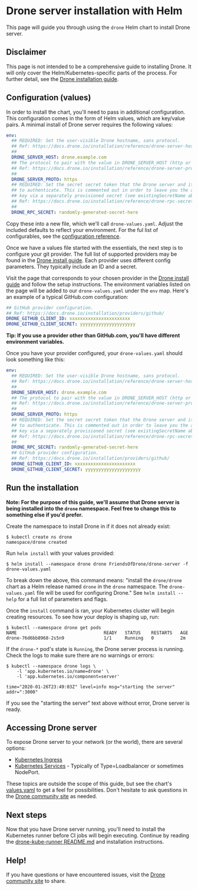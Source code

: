 # Drone server installation with Helm

This page will guide you through using the `drone` Helm chart to install Drone server.

## Disclaimer

This page is not intended to be a comprehensive guide to installing Drone. It will only cover the Helm/Kubernetes-specific parts of the process. For further detail, see the [Drone installation guide](https://docs.drone.io/installation/overview/).

## Configuration (values)

In order to install the chart, you'll need to pass in additional configuration. This configuration comes in the form of Helm values, which are key/value pairs. A minimal install of Drone server requires the following values:

```yaml
env:
  ## REQUIRED: Set the user-visible Drone hostname, sans protocol.
  ## Ref: https://docs.drone.io/installation/reference/drone-server-host/
  ##
  DRONE_SERVER_HOST: drone.example.com
  ## The protocol to pair with the value in DRONE_SERVER_HOST (http or https).
  ## Ref: https://docs.drone.io/installation/reference/drone-server-proto/
  ##
  DRONE_SERVER_PROTO: https
  ## REQUIRED: Set the secret secret token that the Drone server and its Runners will use
  ## to authenticate. This is commented out in order to leave you the ability to set the
  ## key via a separately provisioned secret (see existingSecretName above).
  ## Ref: https://docs.drone.io/installation/reference/drone-rpc-secret/
  ##
  DRONE_RPC_SECRET: randomly-generated-secret-here
```

Copy these into a new file, which we'll call `drone-values.yaml`. Adjust the included defaults to reflect your environment. For the ful list of configurables, see the [configuration reference](https://docs.drone.io/installation/reference/).

Once we have a values file started with the essentials, the next step is to configure your git provider. The full list of supported providers may be found in the [Drone install guide](https://docs.drone.io/installation/overview/). Each provider uses different config parameters. They typically include an ID and a secret.

Visit the page that corresponds to your chosen provider in the [Drone install guide](https://docs.drone.io/installation/overview/) and follow the setup instructions. The environment variables listed on the page will be added to our `drone-values.yaml` under the `env` map. Here's an example of a typical GitHub.com configuration:

```yaml
## GitHub provider configuration.
## Ref: https://docs.drone.io/installation/providers/github/
DRONE_GITHUB_CLIENT_ID: xxxxxxxxxxxxxxxxxxxxxxx
DRONE_GITHUB_CLIENT_SECRET: yyyyyyyyyyyyyyyyyyyyy
```

**Tip: If you use a provider other than GitHub.com, you'll have different environment variables.**

Once you have your provider configured, your `drone-values.yaml` should look something like this:

```yaml
env:
  ## REQUIRED: Set the user-visible Drone hostname, sans protocol.
  ## Ref: https://docs.drone.io/installation/reference/drone-server-host/
  ##
  DRONE_SERVER_HOST: drone.example.com
  ## The protocol to pair with the value in DRONE_SERVER_HOST (http or https).
  ## Ref: https://docs.drone.io/installation/reference/drone-server-proto/
  ##
  DRONE_SERVER_PROTO: https
  ## REQUIRED: Set the secret secret token that the Drone server and its Runners will use
  ## to authenticate. This is commented out in order to leave you the ability to set the
  ## key via a separately provisioned secret (see existingSecretName above).
  ## Ref: https://docs.drone.io/installation/reference/drone-rpc-secret/
  ##
  DRONE_RPC_SECRET: randomly-generated-secret-here
  ## GitHub provider configuration.
  ## Ref: https://docs.drone.io/installation/providers/github/
  DRONE_GITHUB_CLIENT_ID: xxxxxxxxxxxxxxxxxxxxxxx
  DRONE_GITHUB_CLIENT_SECRET: yyyyyyyyyyyyyyyyyyyyy
```

## Run the installation

**Note: For the purpose of this guide, we'll assume that Drone server is being installed into the `drone` namespace. Feel free to change this to something else if you'd prefer.**

Create the namespace to install Drone in if it does not already exist:

```console
$ kubectl create ns drone
namespace/drone created
```

Run `helm install` with your values provided:

```console
$ helm install --namespace drone drone FriendsOfDrone/drone-server -f drone-values.yaml
```

To break down the above, this command means: "install the `drone/drone` chart as a Helm release named `drone` in the `drone` namespace. The `drone-values.yaml` file will be used for configuring Drone." See `helm install --help` for a full list of parameters and flags.

Once the `install` command is ran, your Kubernetes cluster will begin creating resources. To see how your deploy is shaping up, run:

```console
$ kubectl --namespace drone get pods
NAME                                 READY   STATUS    RESTARTS   AGE
drone-76d6bb8968-2s5n9               1/1     Running   0          2m
```

If the `drone-*` pod's state is `Running`, the Drone server process is running. Check the logs to make sure there are no warnings or errors:

```console
$ kubectl --namespace drone logs \
    -l 'app.kubernetes.io/name=drone' \
    -l 'app.kubernetes.io/component=server'

time="2020-01-26T23:49:03Z" level=info msg="starting the server" addr=":3000"
```

If you see the "starting the server" text above without error, Drone server is ready.

## Accessing Drone server

To expose Drone server to your network (or the world), there are several options:

- [Kubernetes Ingress](https://kubernetes.io/docs/concepts/services-networking/ingress/)
- [Kubernetes Services](https://kubernetes.io/docs/concepts/services-networking/service/) - Typically of Type=Loadbalancer or sometimes NodePort.

These topics are outside the scope of this guide, but see the chart's [values.yaml](../values.yaml) to get a feel for possibilities. Don't hesitate to ask questions in the [Drone community site](https://discourse.drone.io/) as needed.

## Next steps

Now that you have Drone server running, you'll need to install the Kubernetes runner before CI jobs will begin executing. Continue by reading the [drone-kube-runner README.md](../../drone-runner-kube/README.md) and installation instructions.

## Help!

If you have questions or have encountered issues, visit the [Drone community site](https://discourse.drone.io/) to share.
